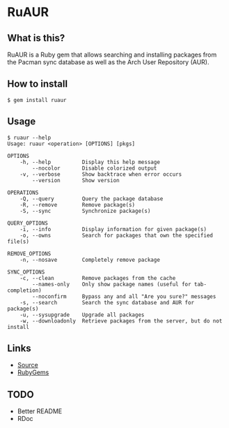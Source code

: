 # RuAUR

## What is this?

RuAUR is a Ruby gem that allows searching and installing packages from
the Pacman sync database as well as the Arch User Repository (AUR).

## How to install

```
$ gem install ruaur
```

## Usage

```
$ ruaur --help
Usage: ruaur <operation> [OPTIONS] [pkgs]

OPTIONS
    -h, --help          Display this help message
        --nocolor       Disable colorized output
    -v, --verbose       Show backtrace when error occurs
        --version       Show version

OPERATIONS
    -Q, --query         Query the package database
    -R, --remove        Remove package(s)
    -S, --sync          Synchronize package(s)

QUERY_OPTIONS
    -i, --info          Display information for given package(s)
    -o, --owns          Search for packages that own the specified file(s)

REMOVE_OPTIONS
    -n, --nosave        Completely remove package

SYNC_OPTIONS
    -c, --clean         Remove packages from the cache
        --names-only    Only show package names (useful for tab-completion)
        --noconfirm     Bypass any and all "Are you sure?" messages
    -s, --search        Search the sync database and AUR for package(s)
    -u, --sysupgrade    Upgrade all packages
    -w, --downloadonly  Retrieve packages from the server, but do not install
```

## Links

- [Source](https://gitlab.com/mjwhitta/ruaur)
- [RubyGems](https://rubygems.org/gems/ruaur)

## TODO

- Better README
- RDoc
